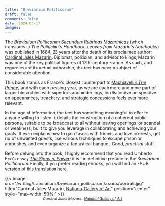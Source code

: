 ```yaml
---
title: "Breviarium Politicorum"
draft: false
comments: false
date: 2024-05-17
images:
---
```


The [*Breviarium Politicorum Secundum Rubricas Mazarinicas*](https://fr.wikipedia.org/wiki/Br%C3%A9viaire_des_politiciens) (which translates to *The Politician's Handbook, Leaves from Mazarin's Notebooks*) was published in 1684, 23 years after the death of its proclaimed author: [Cardinal Jules Mazarin](https://en.wikipedia.org/wiki/Cardinal_Mazarin). Diplomat, politician, and advisor to kings, Mazarin was one of the key political figures of 17th-century France. As such, and regardless of its actual authorship, the text has been a subject of considerable attention.

This book stands as France's closest counterpart to [Machiavelli’s *The Prince*](https://en.wikipedia.org/wiki/The_Prince), and with each passing year, as we are each more and more part of larger hierarchies with superiors and underlings, its distinctive perspective on appearances, treachery, and strategic concessions feels ever more relevant.

In the age of information, the text has something meaningful to offer to anyone willing to listen: it details the construction of a coherent public persona, suitable to be broadcast to all without leaving openings for scandal or weakness, built to give you leverage in collaborating and achieving your goals.
It even explains how to gain favors with friends and love interests, get rid of unwanted guests, use various techniques to escape prison or ambushes, and even organize a fantastical banquet! Good, *practical* stuff.

Before delving into the book, I highly recommend that you read Umberto Eco’s essay [*The Signs of Power*](/writing/translations/breviarum_politicorum/assets/signs_of_power); it is the definitive preface to the *Breviarium Politicorum*.
Finally, if you prefer reading ebooks, you will find an EPUB version of this translation [here](/writing/translations/breviarum_politicorum/assets/Mazarin_Breviarium_Politicorum.epub).

{{< image src="/writing/translations/breviarum_politicorum/assets/portrait.jpg" title="Cardinal Jules Mazarin, [National Gallery of Art](https://www.nga.gov/collection/art-object-page.110731.html#inscription)" position="center" style="max-width: 50%;" >}}
<small style="display: block; margin: 0 auto; text-align: center; font-style: italic;">
Cardinal Jules Mazarin, [National Gallery of Art](https://www.nga.gov/collection/art-object-page.110731.html)
</small>

<!--
Latex/paper edition:
content:
letrine at the beginning of each chapter
title in small caps
page break at the beginning of each chapter
sections and index for ease of use
font imitating original?

use his signature somewhere?
https://commons.wikimedia.org/wiki/File:Signature_Cardinal_Mazarin.png

cover:
[gallimar](https://www.grapheine.com/en/history-of-graphic-design/history-of-book-covers-4) style minimalistic cover (no illustration or just the shape of a cardinal's hat (but mazarin used to go with a minimalistic hat))
*but* writen in white (or cream, but not goldish, to avoid it getting yellow with time) on a cardinal red background (making it pop)

illustration:
https://en.wikipedia.org/wiki/%C3%89minence_grise#/media/File:G%C3%A9r%C3%B4me_Eminence_grise_1873.jpg
-->
